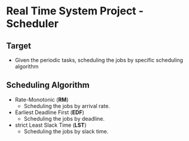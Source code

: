 # Real Time System Project - Scheduler
## Target
* Given the periodic tasks, scheduling the jobs by specific scheduling algorithm
## Scheduling Algorithm
* Rate-Monotonic (**RM**)
    * Scheduling the jobs by arrival rate.
* Earliest Deadline First (**EDF**)
    * Scheduling the jobs by deadline.
* strict Least Slack Time (**LST**)
    * Scheduling the jobs by slack time.